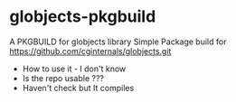 # globjects-pkgbuild

A PKGBUILD for globjects library
Simple Package build for https://github.com/cginternals/globjects.git

-   How to use it - I don't know
-   Is the repo usable ???
-   Haven't check but It compiles
